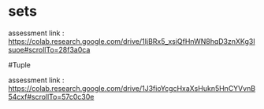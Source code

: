 # sets


assessment link : https://colab.research.google.com/drive/1IjBRx5_xsiQfHnWN8hqD3znXKg3Isuoe#scrollTo=28f3a0ca



#Tuple

assessment link : https://colab.research.google.com/drive/1J3fioYcgcHxaXsHukn5HnCYVvnB54cxf#scrollTo=57c0c30e
